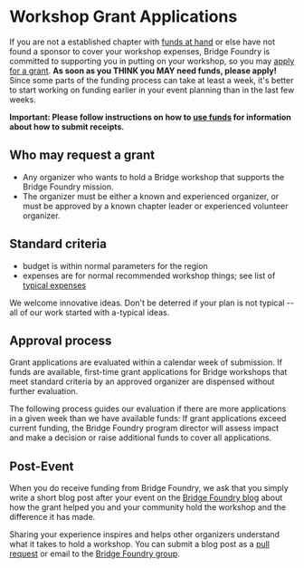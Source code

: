 # Workshop Grant Applications

If you are not a established chapter with [funds at hand](../monitoring-your-funds.md) or else have not found a sponsor to cover your workshop expenses, Bridge Foundry is committed to supporting you in putting on your workshop, so you may [apply for a grant](https://docs.google.com/a/ultrasaurus.com/forms/d/1npx6D7iFl6yx6kBVlYTOG1-PiWMsDiTx_TQWNri1WIk/viewform). **As soon as you THINK you MAY need funds, please apply!** Since some parts of the funding process can take at least a week, it's better to start working on funding earlier in your event planning than in the last few weeks.

**Important: Please follow instructions on how to [use funds](../using-funds) for information about how to submit receipts.**

## Who may request a grant
* Any organizer who wants to hold a Bridge workshop that supports the Bridge Foundry mission.
* The organizer must be either a known and experienced organizer, or must be approved by a known chapter leader or experienced volunteer organizer.

## Standard criteria
* budget is within normal parameters for the region
* expenses are for normal recommended workshop things; see list of [typical expenses](../using-funds/workshop-expenses.md)

We welcome innovative ideas. Don't be deterred if your plan is not typical -- all of our work started with a-typical ideas.

## Approval process
Grant applications are evaluated within a calendar week of submission. If funds are available, first-time grant applications for Bridge workshops that meet standard criteria by an approved organizer are dispensed without further evaluation.

The following process guides our evaluation if there are more applications in a given week than we have available funds: If grant applications exceed current funding, the Bridge Foundry program director will assess impact and make a decision or raise additional funds to cover all applications.

## Post-Event

When you do receive funding from Bridge Foundry, we ask that you simply write a short blog post after your event on the [Bridge Foundry blog](http://bridgefoundry.org/blog.html) about how the grant helped you and your community hold the workshop and the difference it has made.

Sharing your experience inspires and helps other organizers understand what it takes to hold a workshop. You can submit a blog post as a [pull request](https://github.com/bridgefoundry/bridgefoundry.github.io/tree/master/_posts) or email to the [Bridge Foundry group](https://groups.google.com/forum/#!forum/bridgefoundry).
